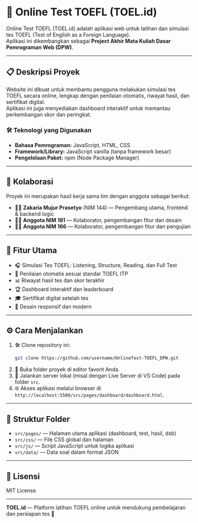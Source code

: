 # 📝 Online Test TOEFL (**TOEL.id**)

Online Test TOEFL (TOEL.id) adalah aplikasi web untuk latihan dan simulasi tes TOEFL (Test of English as a Foreign Language).  
Aplikasi ini dikembangkan sebagai **Project Akhir Mata Kuliah Dasar Pemrograman Web (DPW)**.

---

## 📋 Deskripsi Proyek

Website ini dibuat untuk membantu pengguna melakukan simulasi tes TOEFL secara online, lengkap dengan penilaian otomatis, riwayat hasil, dan sertifikat digital.  
Aplikasi ini juga menyediakan dashboard interaktif untuk memantau perkembangan skor dan peringkat.


### 🛠️ Teknologi yang Digunakan

- **Bahasa Pemrograman:** JavaScript, HTML, CSS
- **Framework/Library:** JavaScript vanilla (tanpa framework besar)
- **Pengelolaan Paket:** npm (Node Package Manager)

---

## 🤝 Kolaborasi

Proyek ini merupakan hasil kerja sama tim dengan anggota sebagai berikut:

- 👨‍💻 **Zakaria Mujur Prasetyo** (NIM 144) — Pengembang utama, frontend & backend logic
- 👩‍💻 **Anggota NIM 181** — Kolaborator, pengembangan fitur dan desain
- 👨‍🔬 **Anggota NIM 166** — Kolaborator, pengembangan fitur dan pengujian

---

## 🚀 Fitur Utama

- 🎧 Simulasi Tes TOEFL: Listening, Structure, Reading, dan Full Test
- 📝 Penilaian otomatis sesuai standar TOEFL ITP
- 📊 Riwayat hasil tes dan skor terakhir
- 🏆 Dashboard interaktif dan leaderboard
- 🎓 Sertifikat digital setelah tes
- 📱 Desain responsif dan modern

---

## ⚙️ Cara Menjalankan

1. 🛠️ Clone repository ini:
    ```bash
    git clone https://github.com/username/OnlineTest-TOEFL_DPW.git
    ```
2. 📂 Buka folder proyek di editor favorit Anda.
3. 🚦 Jalankan server lokal (misal dengan Live Server di VS Code) pada folder `src`.
4. 🌐 Akses aplikasi melalui browser di `http://localhost:5500/src/pages/dashboard/dashboard.html`.

---

## 📁 Struktur Folder

- `src/pages/` — Halaman utama aplikasi (dashboard, test, hasil, dsb)
- `src/css/` — File CSS global dan halaman
- `src/js/` — Script JavaScript untuk logika aplikasi
- `src/data/` — Data soal dalam format JSON

---

## 📄 Lisensi

MIT License

---

**TOEL.id** — Platform latihan TOEFL online untuk mendukung pembelajaran dan persiapan tes 🚀
